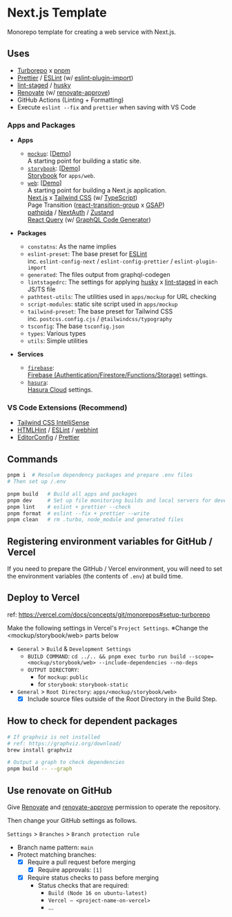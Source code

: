 # Next.js Template

Monorepo template for creating a web service with Next.js.

## Uses

- [Turborepo](https://turborepo.org/) x [pnpm](https://pnpm.io/)
- [Prettier](https://prettier.io/) / [ESLint](https://eslint.org/) (w/ [eslint-plugin-import](https://github.com/import-js/eslint-plugin-import))
- [lint-staged](https://github.com/okonet/lint-staged) / [husky](https://github.com/typicode/husky)
- [Renovate](https://www.whitesourcesoftware.com/free-developer-tools/renovate/) (w/ [renovate-approve](https://github.com/apps/renovate-approve))
- GitHub Actions (Linting + Formatting)
- Execute `eslint --fix` and `prettier` when saving with VS Code

### Apps and Packages

- **Apps**

  - [`mockup`](./apps/mockup/README.md): [[Demo](https://nextjs-template-mockup.usagizmo.com/)]  
    A starting point for building a static site.
  - [`storybook`](./apps/storybook/README.md): [[Demo](https://nextjs-template-storybook.usagizmo.com/)]  
    [Storybook](https://storybook.js.org/) for `apps/web`.
  - [`web`](./apps/web/README.md): [[Demo](https://nextjs-template.usagizmo.com/)]  
    A starting point for building a Next.js application.  
    [Next.js](https://nextjs.org/) x [Tailwind CSS](https://tailwindcss.com/) (w/ [TypeScript](https://www.typescriptlang.org/))  
    Page Transition ([react-transition-group](https://reactcommunity.org/react-transition-group/) x [GSAP](https://greensock.com/gsap/))  
    [pathpida](https://github.com/aspida/pathpida) / [NextAuth](https://next-auth.js.org/) / [Zustand](https://github.com/pmndrs/zustand)  
    [React Query](https://react-query.tanstack.com/) (w/ [GraphQL Code Generator](https://www.graphql-code-generator.com/))

- **Packages**
  - `constatns`: As the name implies
  - `eslint-preset`: The base preset for [ESLint](https://eslint.org/)  
    inc. `eslint-config-next` / `eslint-config-prettier` / `eslint-plugin-import`
  - `generated`: The files output from graphql-codegen
  - `lintstagedrc`: The settings for applying [husky](https://github.com/typicode/husky) x [lint-staged](https://github.com/okonet/lint-staged) in each JS/TS file
  - `pathtest-utils`: The utilities used in `apps/mockup` for URL checking
  - `script-modules`: static site script used in `apps/mockup`
  - `tailwind-preset`: The base preset for Tailwind CSS  
    inc. `postcss.config.cjs` / `@tailwindcss/typography`
  - `tsconfig`: The base `tsconfig.json`
  - `types`: Various types
  - `utils`: Simple utilities
- **Services**
  - [`firebase`](./services/firebase/README.md):  
    [Firebase (Authentication/Firestore/Functions/Storage)](https://firebase.google.com/) settings.
  - [`hasura`](./services/hasura/README.md):  
    [Hasura Cloud](https://hasura.io/) settings.

### VS Code Extensions (Recommend)

- [Tailwind CSS IntelliSense](https://marketplace.visualstudio.com/items?itemName=bradlc.vscode-tailwindcss)
- [HTMLHint](https://marketplace.visualstudio.com/items?itemName=mkaufman.HTMLHint) / [ESLint](https://marketplace.visualstudio.com/items?itemName=dbaeumer.vscode-eslint) / [webhint](https://marketplace.visualstudio.com/items?itemName=webhint.vscode-webhint)
- [EditorConfig](https://marketplace.visualstudio.com/items?itemName=EditorConfig.EditorConfig) / [Prettier](https://marketplace.visualstudio.com/items?itemName=esbenp.prettier-vscode)

## Commands

```bash
pnpm i  # Resolve dependency packages and prepare .env files
# Then set up /.env

pnpm build   # Build all apps and packages
pnpm dev     # Set up file monitoring builds and local servers for development
pnpm lint    # eslint + prettier --check
pnpm format  # eslint --fix + prettier --write
pnpm clean   # rm .turbo, node_module and generated files
```

## Registering environment variables for GitHub / Vercel

If you need to prepare the GitHub / Vercel environment, you will need to set the environment variables (the contents of `.env`) at build time.

## Deploy to Vercel

ref: https://vercel.com/docs/concepts/git/monorepos#setup-turborepo

Make the following settings in Vercel's `Project Settings`.
※Change the <mockup/storybook/web> parts below

- `General` > `Build` & `Development Settings`
  - `BUILD COMMAND`: `cd ../.. && pnpm exec turbo run build --scope=<mockup/storybook/web> --include-dependencies --no-deps`
  - `OUTPUT DIRECTORY`:
    - for `mockup`: `public`
    - for `storybook`: `storybook-static`
- `General` > `Root Directory`: `apps/<mockup/storybook/web>`
  - [x] Include source files outside of the Root Directory in the Build Step.

## How to check for dependent packages

```bash
# If graphviz is not installed
# ref: https://graphviz.org/download/
brew install graphviz

# Output a graph to check dependencies
pnpm build -- --graph
```

## Use renovate on GitHub

Give [Renovate](https://www.whitesourcesoftware.com/free-developer-tools/renovate/) and [renovate-approve](https://github.com/apps/renovate-approve) permission to operate the repository.

Then change your GitHub settings as follows.

`Settings` > `Branches` > `Branch protection rule`

- Branch name pattern: `main`
- Protect matching branches:
  - [x] Require a pull request before merging
    - [x] Require approvals: `[1]`
  - [x] Require status checks to pass before merging
    - Status checks that are required:
      - `Build (Node 16 on ubuntu-latest)`
      - `Vercel – <project-name-on-vercel>`
      - ...
